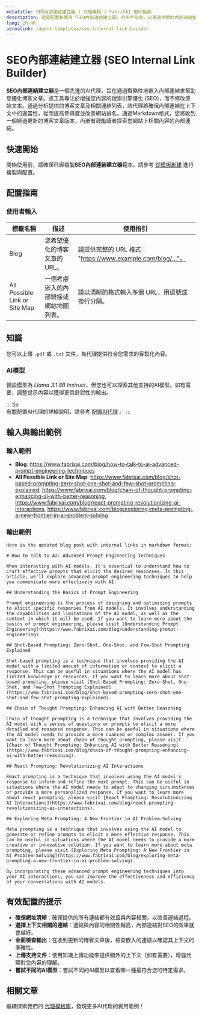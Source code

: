```yaml
---
metatitle: SEO內部連結建立器 | 代理模板 | FabriXAI 用戶指南  
description: 這是配置和使用「SEO內部連結建立器」的用戶指南，以通過相關的內部連結增強您的博客SEO。
lang: zh-HK
permalink: /agent-templates/seo-internal-link-builder
---
```


# SEO內部連結建立器 (SEO Internal Link Builder)

**SEO內部連結建立器**是一個先進的AI代理，旨在通過戰略性地嵌入內部連結來幫助您優化博客文章。該工具專注於增強您內容的搜索引擎優化 (SEO)，而不修改原始文本。通過分析提供的博客文章及相關連結列表，該代理將確保內部連結在上下文中的適當性，從而提高參與度並改善網站排名。通過Markdown格式，您將收到一個經過更新的博客文章版本，內嵌有鼓勵讀者探索您網站上相關內容的內部連結。


## 快速開始  

開始使用前，請確保已經複製**SEO內部連結建立器**範本。請參考 [從模板創建](/zh-hk/create-from-templates/) 進行複製與配置。 


## 配置指南  

### 使用者輸入

| 標籤名稱               | 描述                                                     | 使用指引                                   |  
| ---------------------- | -------------------------------------------------------- | ----------------------------------------- |
| Blog        | 您希望優化的博客文章的 URL。      | 請提供完整的 URL 格式： "https://www.example.com/blog/..."。 |
| All Possible Link or Site Map       | 一個考慮嵌入的內部鏈接或網站地圖列表。 | 請以清晰的格式輸入多個 URL，用逗號或換行分隔。 |

## 知識  

您可以上傳 `.pdf` 或 `.txt` 文件，為代理提供符合您需求的客製化內容。  

### AI模型  

預設模型為 *Llama 3.1 8B Instruct*，但您也可以探索其他支持的AI模型。如有需要，調整提示內容以獲得更具針對性的輸出。  

::: tip  
有關配置AI代理的詳細說明，請參考 [配置AI代理](/zh-hk/configure-ai-agent/) 。
:::  


## 輸入與輸出範例

### 輸入範例

- **Blog**: https://www.fabrixai.com/blog/how-to-talk-to-ai-advanced-prompt-engineering-techniques
- **All Possible Link or Site Map**: https://www.fabrixai.com/blog/shot-based-prompting-zero-shot-one-shot-and-few-shot-prompting-explained, https://www.fabrixai.com/blog/chain-of-thought-prompting-enhancing-ai-with-better-reasoning, https://www.fabrixai.com/blog/react-prompting-revolutionizing-ai-interactions, https://www.fabrixai.com/blog/exploring-meta-prompting-a-new-frontier-in-ai-problem-solving

### 輸出範例

```
Here is the updated blog post with internal links in markdown format:

# How to Talk to AI: Advanced Prompt Engineering Techniques

When interacting with AI models, it's essential to understand how to craft effective prompts that elicit the desired responses. In this article, we'll explore advanced prompt engineering techniques to help you communicate more effectively with AI.

## Understanding the Basics of Prompt Engineering

Prompt engineering is the process of designing and optimizing prompts to elicit specific responses from AI models. It involves understanding the capabilities and limitations of the AI model, as well as the context in which it will be used. If you want to learn more about the basics of prompt engineering, please visit [Understanding Prompt Engineering](https://www.fabrixai.com/blog/understanding-prompt-engineering).

## Shot-Based Prompting: Zero-Shot, One-Shot, and Few-Shot Prompting Explained

Shot-based prompting is a technique that involves providing the AI model with a limited amount of information or context to elicit a response. This can be useful in situations where the AI model has limited knowledge or resources. If you want to learn more about shot-based prompting, please visit [Shot-Based Prompting: Zero-Shot, One-Shot, and Few-Shot Prompting Explained](https://www.fabrixai.com/blog/shot-based-prompting-zero-shot-one-shot-and-few-shot-prompting-explained).

## Chain of Thought Prompting: Enhancing AI with Better Reasoning

Chain of thought prompting is a technique that involves providing the AI model with a series of questions or prompts to elicit a more detailed and reasoned response. This can be useful in situations where the AI model needs to provide a more nuanced or complex answer. If you want to learn more about chain of thought prompting, please visit [Chain of Thought Prompting: Enhancing AI with Better Reasoning](https://www.fabrixai.com/blog/chain-of-thought-prompting-enhancing-ai-with-better-reasoning).

## React Prompting: Revolutionizing AI Interactions

React prompting is a technique that involves using the AI model's response to inform and refine the next prompt. This can be useful in situations where the AI model needs to adapt to changing circumstances or provide a more personalized response. If you want to learn more about react prompting, please visit [React Prompting: Revolutionizing AI Interactions](https://www.fabrixai.com/blog/react-prompting-revolutionizing-ai-interactions).

## Exploring Meta Prompting: A New Frontier in AI Problem-Solving

Meta prompting is a technique that involves using the AI model to generate or refine prompts to elicit a more effective response. This can be useful in situations where the AI model needs to provide a more creative or innovative solution. If you want to learn more about meta prompting, please visit [Exploring Meta Prompting: A New Frontier in AI Problem-Solving](https://www.fabrixai.com/blog/exploring-meta-prompting-a-new-frontier-in-ai-problem-solving).

By incorporating these advanced prompt engineering techniques into your AI interactions, you can improve the effectiveness and efficiency of your conversations with AI models.
```

## 有效配置的提示

- **確保網址清晰**：確保提供的所有連結都有效且與內容相關，以改善連結過程。
- **選擇上下文相關的連結**：連結與內容的相關性越高，內部連結對SEO的效果就會越好。
- **全面檢查輸出**：在收到更新的博客文章後，檢查嵌入的連結以確認其上下文的準確性。
- **上傳支持文件**：使用知識上傳功能來提供額外的上下文（如有需要），增強代理對您內容的理解。
- **嘗試不同的AI模型**：嘗試不同的AI模型以查看哪一種最符合您的特定需求。


## 相關文章

繼續探索我們的 [代理模板庫](/zh-hk/agent-templates/)，發現更多AI代理的實用範例！